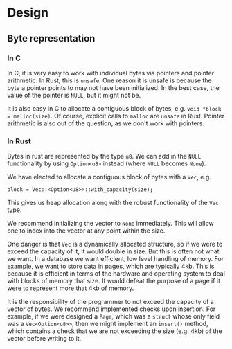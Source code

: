 # Design

## Byte representation

### In C
In C, it is very easy to work with individual bytes via pointers and pointer arithmetic.
In Rust, this is `unsafe`. One reason it is unsafe is because the byte a pointer 
points to may not have been initialized. In the best case, the value of the pointer 
is `NULL`, but it might not be. 

It is also easy in C to allocate a contiguous block of bytes, e.g. 
`void *block = malloc(size)`. Of course, explicit calls to `malloc` are `unsafe` in Rust.
Pointer arithmetic is also out of the question, as we don't work with pointers. 

### In Rust
Bytes in rust are represented by the type `u8`. We can add in the `NULL` functionality 
by using `Option<u8>` instead (where `NULL` becomes `None`).

We have elected to allocate a contiguous block of bytes with a `Vec`, e.g. 
```
block = Vec::<Option<u8>>::with_capacity(size);
```
This gives us heap allocation along with the robust functionality of the `Vec` type. 

We recommend initializing the vector to `None` immediately. This will allow one to index 
into the vector at any point within the size. 

One danger is that `Vec` is a dynamically allocated structure, so if we were to exceed the 
capacity of it, it would double in size. But this is often not what we want. In a database 
we want efficient, low level handling of memory. For example, we want to store data in 
pages, which are typically 4kb. This is because it is efficient in terms of the hardware and 
operating system to deal with blocks of memory that size. It would defeat the purpose of a 
page if it were to represent more that 4kb of memory.

It is the responsibility of the programmer to not exceed the capacity of a vector of bytes. 
We recommend implemented checks upon insertion. For example, if we were designed a `Page`, 
which was a `struct` whose only field was a `Vec<Option<u8>>`, then we might implement an 
`insert()` method, which contains a check that we are not exceeding the size (e.g. 4kb) of
the vector before writing to it.
